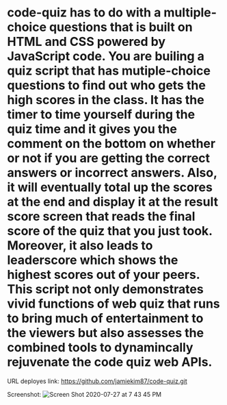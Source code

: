 # code-quiz has to do with a multiple-choice questions that is built on HTML and CSS powered by JavaScript code. You are builing a quiz script that has mutiple-choice questions to find out who gets the high scores in the class. It has the timer to time yourself during the quiz time and it gives you the comment on the bottom on whether or not if you are getting the correct answers or incorrect answers. Also, it will eventually total up the scores at the end and display it at the result score screen that reads the final score of the quiz that you just took. Moreover, it also leads to leaderscore which shows the highest scores out of your peers. This script not only demonstrates vivid functions of web quiz that runs to bring much of entertainment to the viewers but also assesses the combined tools to dynamincally rejuvenate the code quiz web APIs.  


URL deployes link: https://github.com/jamiekim87/code-quiz.git

Screenshot: ![Screen Shot 2020-07-27 at 7 43 45 PM](https://user-images.githubusercontent.com/64169844/97250578-83aac300-17c3-11eb-944c-547aef944b58.png)
